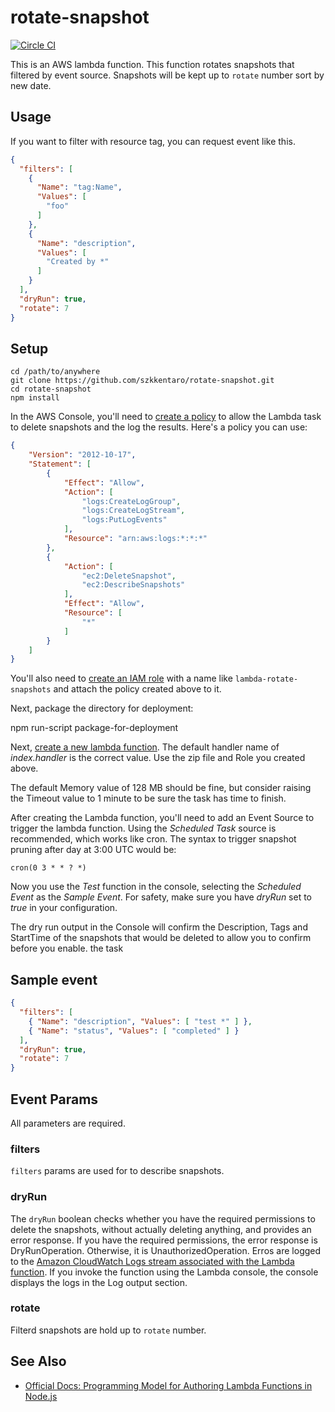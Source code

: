 # rotate-snapshot
[![Circle CI](https://circleci.com/gh/szkkentaro/rotate-snapshot/tree/master.svg?style=svg)](https://circleci.com/gh/szkkentaro/rotate-snapshot/tree/master)

This is an AWS lambda function.
This function rotates snapshots that filtered by event source.
Snapshots will be kept up to `rotate` number sort by new date.

## Usage

If you want to filter with resource tag, you can request event like this.
```json
{
  "filters": [
    {
      "Name": "tag:Name",
      "Values": [
        "foo"
      ]
    },
    {
      "Name": "description",
      "Values": [
        "Created by *"
      ]
    }
  ],
  "dryRun": true,
  "rotate": 7
}
```

## Setup

```console
cd /path/to/anywhere
git clone https://github.com/szkkentaro/rotate-snapshot.git
cd rotate-snapshot
npm install
```
In the AWS Console, you'll need to [create a policy](https://console.aws.amazon.com/iam/home?#policies) to allow the Lambda task to delete snapshots and the log the results. Here's a policy you can use:

```json
{
    "Version": "2012-10-17",
    "Statement": [
        {
            "Effect": "Allow",
            "Action": [
                "logs:CreateLogGroup",
                "logs:CreateLogStream",
                "logs:PutLogEvents"
            ],
            "Resource": "arn:aws:logs:*:*:*"
        },
        {
            "Action": [
                "ec2:DeleteSnapshot",
                "ec2:DescribeSnapshots"
            ],
            "Effect": "Allow",
            "Resource": [
                "*"
            ]
        }
    ]
}
```
You'll also need to [create an IAM role](https://console.aws.amazon.com/iam/home?#roles) with a name like `lambda-rotate-snapshots` and attach the policy created above to it. 

Next, package the directory for deployment:

   npm run-script package-for-deployment

Next, [create a new lambda function](https://console.aws.amazon.com/lambda/home?#/create). The default handler name of *index.handler* is the correct value. Use the zip file and Role you created above. 

The default Memory value of 128 MB should be fine, but consider raising the Timeout value to 1 minute to be sure the task has time to finish.

After creating the Lambda function, you'll need to add an Event Source to trigger the lambda function.  Using the *Scheduled Task* source is recommended, which works like cron. The syntax to trigger snapshot pruning after day at 3:00 UTC would be:

    cron(0 3 * * ? *)

Now you use the *Test* function in the console, selecting the *Scheduled Event* as the *Sample Event*.  For safety, make sure you have *dryRun* set to *true* in your configuration.

The dry run output in the Console will confirm the Description, Tags and StartTime of the snapshots that would be deleted to allow you to confirm before you enable. the task


## Sample event

```json
{
  "filters": [
    { "Name": "description", "Values": [ "test *" ] },
    { "Name": "status", "Values": [ "completed" ] }
  ],
  "dryRun": true,
  "rotate": 7
}
```

## Event Params

All parameters are required.

### filters

`filters` params are used for to describe snapshots.

### dryRun

The `dryRun` boolean checks whether you have the required permissions to delete the snapshots, without actually deleting anything, and provides an error response. If you have the required permissions, the error response is DryRunOperation. Otherwise, it is UnauthorizedOperation. Erros are logged to the [Amazon CloudWatch Logs stream associated with the Lambda function](http://docs.aws.amazon.com/lambda/latest/dg/monitoring-functions-logs.html). If you invoke the function using the Lambda console, the console displays the logs in the Log output section. 

### rotate

Filterd snapshots are hold up to `rotate` number.

## See Also

 * [Official Docs: Programming Model for Authoring Lambda Functions in Node.js](http://docs.aws.amazon.com/lambda/latest/dg/programming-model.html)
